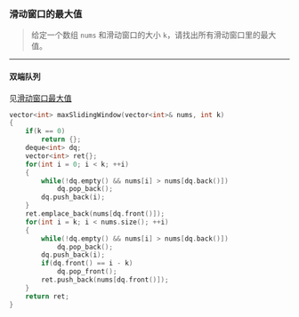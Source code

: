### 滑动窗口的最大值

> 给定一个数组 `nums` 和滑动窗口的大小 `k`，请找出所有滑动窗口里的最大值。  

----------

#### 双端队列

见[滑动窗口最大值](./%230239%20Sliding%20Window%20Maximum%20滑动窗口最大值.md)  

```cpp
vector<int> maxSlidingWindow(vector<int>& nums, int k) 
{
    if(k == 0)
        return {};
    deque<int> dq;
    vector<int> ret{};
    for(int i = 0; i < k; ++i)
    {
        while(!dq.empty() && nums[i] > nums[dq.back()])
            dq.pop_back();
        dq.push_back(i);
    }
    ret.emplace_back(nums[dq.front()]);
    for(int i = k; i < nums.size(); ++i)
    {
        while(!dq.empty() && nums[i] > nums[dq.back()])
            dq.pop_back();
        dq.push_back(i);
        if(dq.front() == i - k)
            dq.pop_front();
        ret.push_back(nums[dq.front()]);
    }
    return ret;
}
```
